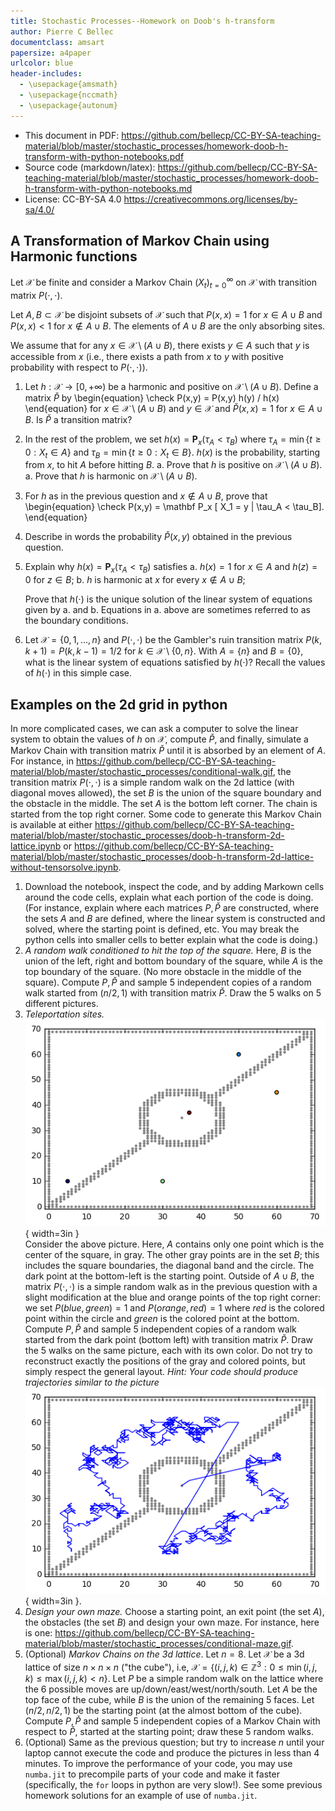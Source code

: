 ```yaml
---
title: Stochastic Processes--Homework on Doob's h-transform
author: Pierre C Bellec
documentclass: amsart
papersize: a4paper
urlcolor: blue
header-includes:
  - \usepackage{amsmath}
  - \usepackage{nccmath}
  - \usepackage{autonum}
---
```


- This document in PDF: <https://github.com/bellecp/CC-BY-SA-teaching-material/blob/master/stochastic_processes/homework-doob-h-transform-with-python-notebooks.pdf>
- Source code (markdown/latex): <https://github.com/bellecp/CC-BY-SA-teaching-material/blob/master/stochastic_processes/homework-doob-h-transform-with-python-notebooks.md>
- License: CC-BY-SA 4.0 <https://creativecommons.org/licenses/by-sa/4.0/>


## A Transformation of Markov Chain using Harmonic functions

Let $\mathcal X$ be finite and consider a Markov Chain $(X_t)_{t=0}^\infty$ on $\mathcal X$ with transition matrix $P(\cdot,\cdot)$.

Let $A,B\subset \mathcal X$ be disjoint subsets of $\mathcal X$
such that $P(x,x)=1$ for $x\in A\cup B$ and
$P(x,x)<1$ for $x\notin A\cup B$.
The elements of $A\cup B$ are the only absorbing sites.

We assume that for any $x\in \mathcal X\setminus (A\cup B)$, there exists $y\in A$
such that $y$ is accessible from $x$ (i.e., there exists a path from $x$ to $y$ with positive probability with respect to $P(\cdot,\cdot)$).

1. Let $h:\mathcal X\to[0,+\infty)$ be a harmonic and positive on $\mathcal X\setminus (A\cup B)$. Define a matrix $\check P$ by 
\begin{equation}
    \check P(x,y) = P(x,y) h(y) / h(x)
\end{equation}
for $x\in \mathcal X\setminus (A\cup B)$ and $y\in \mathcal X$
and $\check P(x,x)=1$ for $x\in A\cup B$.
Is $\check P$ a transition matrix?
1. In the rest of the problem, we set 
$h(x) = \mathbf P_x(\tau_A < \tau_B)$
where $\tau_A = \min \{t\ge0: X_t\in A\}$
and $\tau_B = \min \{t\ge0: X_t\in B\}$.
$h(x)$ is the probability, starting from $x$, to hit $A$ before hitting $B$.
    a. Prove that $h$ is positive on $\mathcal X\setminus (A\cup B)$.
    a. Prove that $h$ is harmonic on $\mathcal X\setminus (A\cup B)$.
1. For $h$ as in the previous question and $x\notin A\cup B$, prove that
\begin{equation}
    \check P(x,y) = \mathbf P_x [ X_1 = y | \tau_A < \tau_B].
\end{equation}
1. Describe in words the probability $\check P(x,y)$ obtained in the previous question.
1. Explain why $h(x) = \mathbf P_x(\tau_A < \tau_B)$ satisfies
    a. $h(x) = 1$ for $x\in A$ and $h(z) = 0$ for $z\in B$;
    b. $h$ is harmonic at $x$ for every $x\notin A\cup B$;

    Prove that $h(\cdot)$ is the unique solution of the linear system
    of equations given by a. and b.
    Equations in a. above are sometimes referred to as the boundary conditions.
1. Let $\mathcal X=\{0,1,...,n\}$ and $P(\cdot,\cdot)$ be the Gambler's ruin transition matrix $P(k,k+1)=P(k,k-1)=1/2$ for $k\in \mathcal X\setminus \{0,n\}$. 
With $A=\{n\}$ and $B=\{0\}$, what is the linear system of equations satisfied by $h(\cdot)$? Recall the values of $h(\cdot)$ in this simple case.

## Examples on the 2d grid in python

In more complicated cases, we can ask a computer to solve the linear system to obtain the values of $h$ on $\mathcal X$, compute $\check P$, and finally, simulate a Markov Chain with transition matrix $\check P$ until it is absorbed by an element of $A$.
For instance, in <https://github.com/bellecp/CC-BY-SA-teaching-material/blob/master/stochastic_processes/conditional-walk.gif>, the transition matrix $P(\cdot,\cdot)$ is a simple random walk on the 2d lattice (with diagonal moves allowed),
the set $B$ is the union of the square boundary and the obstacle in the middle. The set $A$ is the bottom left corner. The chain is started from the top right corner.
Some code to generate this Markov Chain is available at either
<https://github.com/bellecp/CC-BY-SA-teaching-material/blob/master/stochastic_processes/doob-h-transform-2d-lattice.ipynb> or
<https://github.com/bellecp/CC-BY-SA-teaching-material/blob/master/stochastic_processes/doob-h-transform-2d-lattice-without-tensorsolve.ipynb>.

1. Download the notebook, inspect the code, and by adding Markown cells around the code cells, explain what each portion of the code is doing.
(For instance, explain where each matrices $P,\check P$ are constructed, where the sets $A$ and $B$ are defined, where the linear system is constructed and solved, where the starting point is defined, etc. You may break the python cells into smaller cells to better explain what the code is doing.)
2. _A random walk conditioned to hit the top of the square._
Here, $B$ is the union of the left, right and bottom boundary of the square, while $A$ is the top boundary of the square. (No more obstacle in the middle of the square).
Compute $P,\check P$ and sample 5 independent copies 
of a random walk started from $(n/2,1)$ with transition matrix $\check P$. Draw the 5 walks on 5 different pictures.    
3. _Teleportation sites._     
![](teleportation-map.png){ width=3in }    
Consider the above picture.
Here, $A$ contains only one point which is the center of the square, in gray. The other gray points are in the set $B$; this includes
the square boundaries, the diagonal band and the circle.
The dark point at the bottom-left is the starting point.
Outside of $A\cup B$, the matrix $P(\cdot,\cdot)$ is a simple random walk as in the previous question with a slight modification at the blue and orange points of the top right corner: we set
$P(blue,green)=1$ and $P(orange,red)=1$ where $red$ is the colored point within the circle and $green$ is the colored point at the bottom.
Compute $P,\check P$ and sample 5 independent copies 
of a random walk started from the dark point (bottom left) with transition matrix $\check P$. Draw the 5 walks on the same picture, each with its own color.
Do not try to reconstruct exactly the positions of the gray and colored points, but simply respect the general layout.
_Hint: Your code should produce trajectories similar to the picture_    
![](teleportation-chain.png){ width=3in }.
4. _Design your own maze._
Choose a starting point, an exit point (the set $A$),
the obstacles (the set $B$)
and design your own maze. For instance, here is one: <https://github.com/bellecp/CC-BY-SA-teaching-material/blob/master/stochastic_processes/conditional-maze.gif>.
5. (Optional) _Markov Chains on the 3d lattice_.
Let $n=8$.
Let $\mathcal X$ be a 3d lattice of size 
$n\times n\times n$ ("the cube"), i.e,
$\mathcal X=\{(i,j,k)\in\mathbb Z^3: 0\le \min(i,j,k)\le\max(i,j,k)< n\}$.
Let $P$ be a simple random walk on the lattice where the 6 possible moves are up/down/east/west/north/south. Let $A$ be the top face of the cube, while $B$ is the union of the remaining 5 faces.
Let $(n/2,n/2,1)$ be the starting point (at the almost bottom of the cube).
Compute $P,\check P$ and sample 5 independent copies
of a Markov Chain with respect to $\check P$, started at the starting point; draw these 5 random walks.
6. (Optional) Same as the previous question; but try to increase $n$
until your laptop cannot execute the code and produce the pictures
in less than 4 minutes.
To improve the performance of your code, you may use ``numba.jit`` 
to precompile parts of your code and make it faster (specifically, the
``for`` loops in python are very slow!). See some previous homework solutions
for an example of use of ``numba.jit``.



